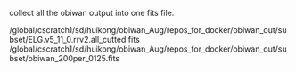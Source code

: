 collect all the obiwan output into one fits file. 


/global/cscratch1/sd/huikong/obiwan_Aug/repos_for_docker/obiwan_out/subset/ELG.v5_11_0.rrv2.all_cutted.fits
/global/cscratch1/sd/huikong/obiwan_Aug/repos_for_docker/obiwan_out/subset/obiwan_200per_0125.fits

